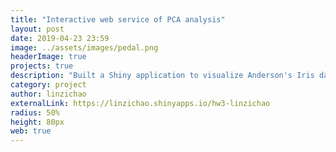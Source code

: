 ```yaml
---
title: "Interactive web service of PCA analysis"
layout: post
date: 2019-04-23 23:59
image: ../assets/images/pedal.png
headerImage: true
projects: true
description: "Built a Shiny application to visualize Anderson's Iris dataset by R"
category: project
author: linzichao
externalLink: https://linzichao.shinyapps.io/hw3-linzichao
radius: 50%
height: 80px
web: true
---
```

